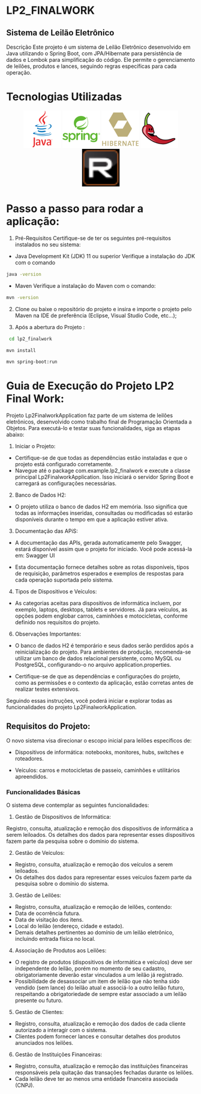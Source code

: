 # LP2_FINALWORK

## Sistema de Leilão Eletrônico

Descrição
Este projeto é um sistema de Leilão Eletrônico desenvolvido em Java utilizando o Spring Boot, com JPA/Hibernate para persistência de dados e Lombok para simplificação do código. Ele permite o gerenciamento de leilões, produtos e lances, seguindo regras específicas para cada operação.

 # Tecnologias Utilizadas

 <p align="center">
  <img src="https://raw.githubusercontent.com/devicons/devicon/master/icons/java/java-original-wordmark.svg" alt="Java" width="100" height="100"/>
  <img src="https://raw.githubusercontent.com/devicons/devicon/master/icons/spring/spring-original-wordmark.svg" alt="Spring Boot" width="100" height="100"/>
  <img src="https://raw.githubusercontent.com/devicons/devicon/master/icons/hibernate/hibernate-plain-wordmark.svg" alt="Hibernate" width="100" height="100"/>
 <img src="https://github.com/orlando12577/LP2_FINALWORK/raw/main/Arquivos/lombok.png" alt="Lombok" width="100" height="100"/>
  <img src="https://raw.githubusercontent.com/swagger-api/swagger-ui/master/dist/favicon-32x32.png" alt="Swagger" width="100" height="100"/>
</p>

 # Passo a passo para rodar a aplicação: 




1. Pré-Requisitos
Certifique-se de ter os seguintes pré-requisitos instalados no seu sistema:

- Java Development Kit (JDK) 11 ou superior
Verifique a instalação do JDK com o comando


```bash
java -version
```


- Maven
Verifique a instalação do Maven com o comando:

```bash
mvn -version
```

2) Clone ou baixe o repositório do projeto e insira e importe o projeto pelo Maven na IDE de preferência (Eclipse, Visual Studio Code, etc...);



3) Após a abertura do Projeto :

   
```bash
 cd lp2_finalwork
```

```bash
mvn install 
```

```bash
mvn spring-boot:run
```
# Guia de Execução do Projeto LP2 Final Work: 

Projeto Lp2FinalworkApplication faz parte de um sistema de leilões eletrônicos, desenvolvido como trabalho final de Programação Orientada a Objetos. Para executá-lo e testar suas funcionalidades, siga as etapas abaixo:

1) Iniciar o Projeto:

- Certifique-se de que todas as dependências estão instaladas e que o projeto está configurado corretamente.
- Navegue até o package com.example.lp2_finalwork e execute a classe principal Lp2FinalworkApplication. Isso iniciará o servidor Spring Boot e carregará as configurações necessárias.

2) Banco de Dados H2:

- O projeto utiliza o banco de dados H2 em memória. Isso significa que todas as informações inseridas, consultadas ou modificadas só estarão disponíveis durante o tempo em que a aplicação estiver ativa.

3) Documentação das APiS:

- A documentação das APIs, gerada automaticamente pelo Swagger, estará disponível assim que o projeto for iniciado. Você pode acessá-la em: Swagger UI 

- Esta documentação fornece detalhes sobre as rotas disponíveis, tipos de requisição, parâmetros esperados e exemplos de respostas para cada operação suportada pelo sistema.

4) Tipos de Dispositivos e Veículos:

- As categorias aceitas para dispositivos de informática incluem, por exemplo, laptops, desktops, tablets e servidores. Já para veículos, as opções podem englobar carros, caminhões e motocicletas, conforme definido nos requisitos do projeto.

6) Observações Importantes:

- O banco de dados H2 é temporário e seus dados serão perdidos após a reinicialização do projeto. Para ambientes de produção, recomenda-se utilizar um banco de dados relacional persistente, como MySQL ou PostgreSQL, configurando-o no arquivo application.properties.

- Certifique-se de que as dependências e configurações do projeto, como as permissões e o contexto da aplicação, estão corretas antes de realizar testes extensivos.

Seguindo essas instruções, você poderá iniciar e explorar todas as funcionalidades do projeto Lp2FinalworkApplication. 


## Requisitos do Projeto: 


O novo sistema visa direcionar o escopo inicial para leilões específicos de:

- Dispositivos de informática: notebooks, monitores, hubs, switches e roteadores.

- Veículos: carros e motocicletas de passeio, caminhões e utilitários apreendidos.


### Funcionalidades Básicas

O sistema deve contemplar as seguintes funcionalidades:

1) Gestão de Dispositivos de Informática:

Registro, consulta, atualização e remoção dos dispositivos de informática a serem leiloados.
Os detalhes dos dados para representar esses dispositivos fazem parte da pesquisa sobre o domínio do sistema.

2) Gestão de Veículos:

- Registro, consulta, atualização e remoção dos veículos a serem leiloados.
- Os detalhes dos dados para representar esses veículos fazem parte da pesquisa sobre o domínio do sistema.

3) Gestão de Leilões:

- Registro, consulta, atualização e remoção de leilões, contendo:
- Data de ocorrência futura.
- Data de visitação dos itens.
- Local do leilão (endereço, cidade e estado).
- Demais detalhes pertinentes ao domínio de um leilão eletrônico, incluindo entrada física no local.




4) Associação de Produtos aos Leilões:

- O registro de produtos (dispositivos de informática e veículos) deve ser independente do leilão, porém no momento de seu cadastro, obrigatoriamente deverão estar vinculados a um leilão já registrado.
- Possibilidade de desassociar um item de leilão que não tenha sido vendido (sem lance) do leilão atual e associá-lo a outro leilão futuro, respeitando a obrigatoriedade de sempre estar associado a um leilão presente ou futuro.


5) Gestão de Clientes:

- Registro, consulta, atualização e remoção dos dados de cada cliente autorizado a interagir com o sistema.
- Clientes podem fornecer lances e consultar detalhes dos produtos anunciados nos leilões.


6) Gestão de Instituições Financeiras:

- Registro, consulta, atualização e remoção das instituições financeiras responsáveis pela quitação das transações fechadas durante os leilões.
- Cada leilão deve ter ao menos uma entidade financeira associada (CNPJ).

